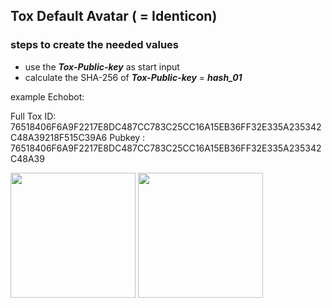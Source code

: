 ## Tox Default Avatar ( = Identicon)


### steps to create the needed values

* use the ***Tox-Public-key*** as start input
* calculate the SHA-256 of ***Tox-Public-key*** = ***hash_01***


example Echobot:

Full Tox ID: 76518406F6A9F2217E8DC487CC783C25CC16A15EB36FF32E335A235342C48A39218F515C39A6
Pubkey     : 76518406F6A9F2217E8DC487CC783C25CC16A15EB36FF32E335A235342C48A39

<img src="https://github.com/zoff99/ToxAndroidRefImpl/blob/zoff99/Identicon_spec_dra/echobot_identicon_sqaure.png" width="200">

<img src="https://github.com/zoff99/ToxAndroidRefImpl/blob/zoff99/Identicon_spec_dra/echobot_identicon_round.png" width="200">
